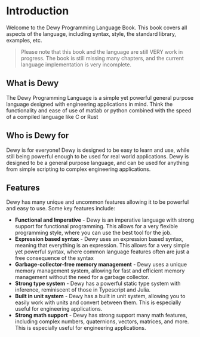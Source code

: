# Introduction

Welcome to the Dewy Programming Language Book. This book covers all aspects of the language, including syntax, style, the standard library, examples, etc.

> Please note that this book and the language are still VERY work in progress. The book is still missing many chapters, and the current language implementation is very incomplete.

## What is Dewy

The Dewy Programming Language is a simple yet powerful general purpose language designed with engineering applications in mind. Think the functionality and ease of use of matlab or python combined with the speed of a compiled language like C or Rust

## Who is Dewy for

Dewy is for everyone! Dewy is designed to be easy to learn and use, while still being powerful enough to be used for real world applications. Dewy is designed to be a general purpose language, and can be used for anything from simple scripting to complex engineering applications.

## Features

Dewy has many unique and uncommon features allowing it to be powerful and easy to use. Some key features include:

- **Functional and Imperative** - Dewy is an imperative language with strong support for functional programming. This allows for a very flexible programming style, where you can use the best tool for the job.
- **Expression based syntax** - Dewy uses an expression based syntax, meaning that everything is an expression. This allows for a very simple yet powerful syntax, where common language features often are just a free consequence of the syntax
- **Garbage-collector-free memory management** - Dewy uses a unique memory management system, allowing for fast and efficient memory management without the need for a garbage collector.
- **Strong type system** - Dewy has a powerful static type system with inference, reminiscent of those in Typescript and Julia.
- **Built in unit system** - Dewy has a built in unit system, allowing you to easily work with units and convert between them. This is especially useful for engineering applications.
- **Strong math support** - Dewy has strong support many math features, including complex numbers, quaternions, vectors, matrices, and more. This is especially useful for engineering applications.
